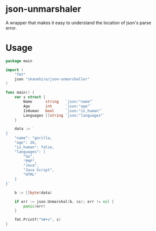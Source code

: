 # json-unmarshaler
A wrapper that makes it easy to understand the location of json's parse error.

# Usage
```go
package main

import (
    "fmt"
    json "skanehira/json-unmarshaller"
)

func main() {
	var s struct {
		Name      string   `json:"name"`
		Age       int      `json:"age"`
		IsHuman   bool     `json:"is_human"`
		Languages []string `json:"languages"`
	}

	data := `
{
	"name": "gorilla,
	"age": 26,
	"is_human": false,
	"languages": [
		"Go",
		"PHP",
		"Java",
		"Java Script",
		"HTML"
	]
}`

	b := []byte(data)

	if err := json.Unmarshal(b, &s); err != nil {
        panic(err)
	}

    fmt.Printf("%#+v", s)
}
```
